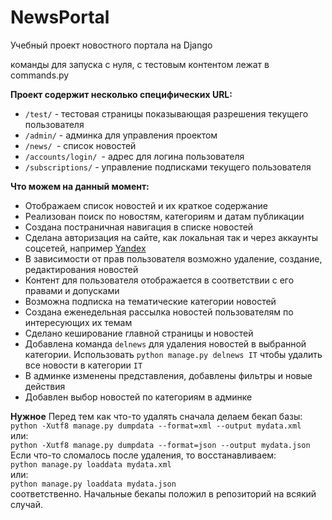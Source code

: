 # NewsPortal

Учебный проект новостного портала на Django

команды для запуска с нуля, с тестовым контентом лежат в commands.py

**Проект содержит несколько специфических URL:**

* `/test/` - тестовая страницы показывающая разрешения текущего пользователя
* `/admin/` - админка для управления проектом
* `/news/ `- список новостей
* `/accounts/login/ `- адрес для логина пользователя
* `/subscriptions/` - управление подписками текущего пользователя

**Что можем на данный момент:**

* Отображаем список новостей и их краткое содержание
* Реализован поиск по новостям, категориям и датам публикации
* Создана постраничная навигация в списке новостей
* Сделана авторизация на сайте, как локальная так и через аккаунты соцсетей, например [Yandex](https://ya.ru/)
* В зависимости от прав пользователя возможно удаление, создание, редактирования новостей
* Контент для пользователя отображается в соответствии с его правами и допусками
* Возможна подписка на тематические категории новостей
* Создана еженедельная рассылка новостей пользователям по интересующих их темам
* Сделано кеширование главной страницы и новостей
* Добавлена команда `delnews` для удаления новостей в выбранной категории. Использовать `python manage.py delnews IT`
  чтобы удалить все новости в категории `IT`
* В админке изменены представления, добавлены фильтры и новые действия
* Добавлен выбор новостей по категориям в админке

**Нужное**
Перед тем как что-то удалять сначала делаем бекап базы:\
`python -Xutf8 manage.py dumpdata --format=xml --output mydata.xml`\
или:\
`python -Xutf8 manage.py dumpdata --format=json --output mydata.json`\
Если что-то сломалось после удаления, то восстанавливаем:\
`python manage.py loaddata mydata.xml`\
или:\
`python manage.py loaddata mydata.json`\
соответственно. Начальные бекапы положил в репозиторий на всякий случай.




